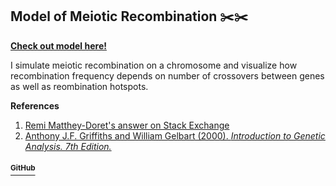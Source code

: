 ## Model of Meiotic Recombination ✂️✂️


__[Check out model here!](https://shivchitinous.github.io/recombinator/recombination.html)__

I simulate meiotic recombination on a chromosome and visualize how recombination frequency depends on number of crossovers between genes as well as reombination hotspots.

__References__
1. [Remi Matthey-Doret's answer on Stack Exchange](https://biology.stackexchange.com/questions/35803/genetic-linkage-greater-than-50-centimorgans)
2. [Anthony J.F. Griffiths and William Gelbart (2000). *Introduction to Genetic Analysis. 7th Edition.*](https://www.ncbi.nlm.nih.gov/books/NBK21766/)

#### [<sup>GitHub</sup>](https://github.com/shivChitinous/recombinator)

